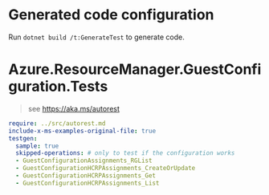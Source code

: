 # Generated code configuration

Run `dotnet build /t:GenerateTest` to generate code.

# Azure.ResourceManager.GuestConfiguration.Tests

> see https://aka.ms/autorest
``` yaml
require: ../src/autorest.md
include-x-ms-examples-original-file: true
testgen:
  sample: true
  skipped-operations: # only to test if the configuration works
  - GuestConfigurationAssignments_RGList
  - GuestConfigurationHCRPAssignments_CreateOrUpdate
  - GuestConfigurationHCRPAssignments_Get
  - GuestConfigurationHCRPAssignments_List
  
```
